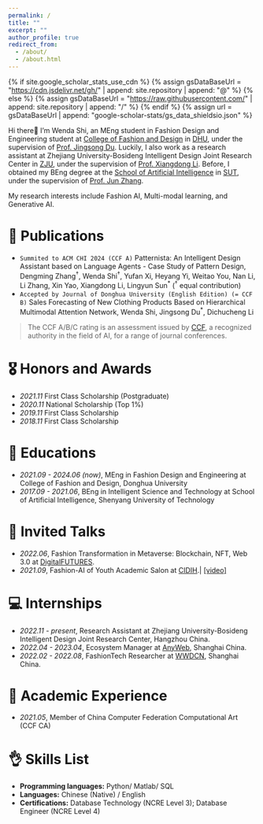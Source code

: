 ```yaml
---
permalink: /
title: ""
excerpt: ""
author_profile: true
redirect_from: 
  - /about/
  - /about.html
---
```


{% if site.google_scholar_stats_use_cdn %}
{% assign gsDataBaseUrl = "https://cdn.jsdelivr.net/gh/" | append: site.repository | append: "@" %}
{% else %}
{% assign gsDataBaseUrl = "https://raw.githubusercontent.com/" | append: site.repository | append: "/" %}
{% endif %}
{% assign url = gsDataBaseUrl | append: "google-scholar-stats/gs_data_shieldsio.json" %}

<span class='anchor' id='about-me'></span>

Hi there👋 I’m Wenda Shi, an MEng student in Fashion Design and Engineering student at [College of Fashion and Design](https://english.dhu.edu.cn/FashionandDesign/list.htm) in [DHU](https://english.dhu.edu.cn/), under the supervision of [Prof. Jingsong Du](https://fzys.dhu.edu.cn/2016/1226/c9846a173524/page.htm). Luckily, I also work as a research assistant at Zhejiang University-Bosideng Intelligent Design Joint Research Center in [ZJU](https://www.zju.edu.cn/), under the supervision of [Prof. Xiangdong Li](http://zju-capg.org/prof_li.htm). Before, I obtained my BEng degree at the [School of Artificial Intelligence](https://sai.sut.edu.cn/#) in [SUT]([https://english-iec.sut.edu.cn/](https://english.sut.edu.cn/)), under the supervision of [Prof. Jun Zhang](https://sai.sut.edu.cn/info/1061/1675.htm).

My research interests include Fashion AI, Multi-modal learning, and Generative AI. 

# 📝 Publications 

- `Summited to ACM CHI 2024 (CCF A)` Patternista: An Intelligent Design Assistant based on Language Agents - Case Study of Pattern Design, Dengming Zhang<sup>†</sup>, Wenda Shi<sup>†</sup>, Yufan Xi, Heyang Yi, Weitao You, Nan Li, Li Zhang, Xin Yao, Xiangdong Li, Lingyun Sun<sup>*</sup> (<sup>†</sup> equal contribution)
- `Accepted by Journal of Donghua University (English Edition) (= CCF B)` Sales Forecasting of New Clothing Products Based on Hierarchical Multimodal Attention Network, Wenda Shi, Jingsong Du<sup>*</sup>, Dichucheng Li

> The CCF A/B/C rating is an assessment issued by [CCF](https://www.ccf.org.cn/en/), a recognized authority in the field of AI, for a range of journal conferences.

# 🎖 Honors and Awards
- *2021.11* First Class Scholarship (Postgraduate)
- *2020.11* National Scholarship (Top 1%)
- *2019.11* First Class Scholarship
- *2018.11* First Class Scholarship 

# 📖 Educations
- *2021.09 - 2024.06 (now)*, MEng in Fashion Design and Engineering at College of Fashion and Design, Donghua University
- *2017.09 - 2021.06*, BEng in Intelligent Science and Technology at School of Artificial Intelligence, Shenyang University of Technology

# 💬 Invited Talks
- *2022.06*, Fashion Transformation in Metaverse: Blockchain, NFT, Web 3.0 at [DigitalFUTURES](https://mp.weixin.qq.com/s/33BT_eEYA6yW73cOQr7DuA).
- *2021.09*, Fashion-AI of Youth Academic Salon at [CIDIH](https://www.cidih.tsinghua.edu.cn/).\| [\[video\]](https://www.bilibili.com/video/BV14P4y1Y7Ff/?spm_id_from=333.999.0.0&vd_source=32f6f61e74ca115cbaca6bd6bb144662)

# 💻 Internships
- *2022.11 - present*, Research Assistant at Zhejiang University-Bosideng Intelligent Design Joint Research Center, Hangzhou China.
- *2022.04 - 2023.04*, Ecosystem Manager at [AnyWeb](https://anyweb.cc/), Shanghai China.
- *2022.02 - 2022.08*, FashionTech Researcher at [WWDCN](http://wwdgreaterchina.com/), Shanghai China.

# 🧐 Academic Experience
- *2021.05*, Member of China Computer Federation Computational Art (CCF CA)

# 👌 Skills List
- **Programming languages:** Python/ Matlab/ SQL
- **Languages:** Chinese (Native) / English
- **Certifications:** Database Technology (NCRE Level 3); Database Engineer (NCRE Level 4)
